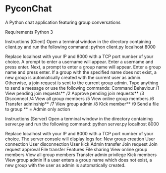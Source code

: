 # PyconChat
A Python chat application featuring group conversations



Requirements
Python 3


Instructions (Client)
Open a terminal window in the directory containing client.py and run the following command:
python client.py localhost 8000

Replace localhost with your IP and 8000 with a TCP port number of your choice.
A prompt to enter a username will appear. Enter a username and press enter.
Next, a prompt to enter a group name will appear. Enter a group name and press enter.
If a group with the specified name does not exist, a new group is automatically created with the current user as admin. Otherwise, a join request is sent to the current group admin.
Type anything to send a message or use the following commands:
Command	Behaviour
/1	View pending join requests**
/2	Approve pending join requests**
/3	Disconnect
/4	View all group members
/5	View online group members
/6	Transfer adminship**
/7	View group admin
/8	Kick member**
/9	Send a file to group
** = Admin only action


Instructions (Server)
Open a terminal window in the directory containing server.py and run the following command:
python server.py localhost 8000

Replace localhost with your IP and 8000 with a TCP port number of your choice.
The server console will display logs for:
New group creation
User connection
User disconnection
User kick
Admin transfer
Join request
Join request approval
File transfer
Features
File sharing
View online group members
View all group members
Transfer admin privilege
Kick members
View group admin
If a user enters a group name which does not exist, a new group with the user as admin is automatically created.
